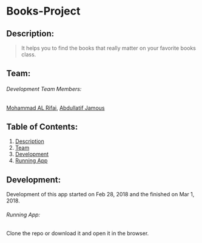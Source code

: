 # Books-Project

## Description:

> It helps you to find the books that really matter on your favorite books class.

## Team:

###### Development Team Members:

[Mohammad AL Rifai](https://github.com/MohammadAlRifai),
[Abdullatif Jamous](https://github.com/AbdullatifJamous891)

## Table of Contents:

1.  [Description](#description)
1.  [Team](#team)
1.  [Development](#development)
1.  [Running App](#running-app)

## Development:

Development of this app started on Feb 28, 2018 and the finished on Mar 1, 2018.

###### Running App:

Clone the repo or download it and open it in the browser.
